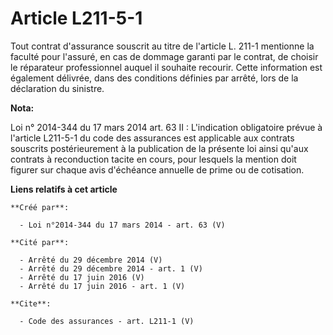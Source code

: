 # Article L211-5-1

Tout contrat d'assurance souscrit au titre de l'article L. 211-1 mentionne la faculté pour l'assuré, en cas de dommage
garanti par le contrat, de choisir le réparateur professionnel auquel il souhaite recourir. Cette information est également
délivrée, dans des conditions définies par arrêté, lors de la déclaration du sinistre.

**Nota:**

Loi n° 2014-344 du 17 mars 2014 art. 63 II : L'indication obligatoire prévue à l'article L211-5-1 du code des assurances est
applicable aux contrats souscrits postérieurement à la publication de la présente loi ainsi qu'aux contrats à reconduction
tacite en cours, pour lesquels la mention doit figurer sur chaque avis d'échéance annuelle de prime ou de cotisation.

**Liens relatifs à cet article**

	**Créé par**:

	  - Loi n°2014-344 du 17 mars 2014 - art. 63 (V)

	**Cité par**:

	  - Arrêté du 29 décembre 2014 (V)
	  - Arrêté du 29 décembre 2014 - art. 1 (V)
	  - Arrêté du 17 juin 2016 (V)
	  - Arrêté du 17 juin 2016 - art. 1 (V)

	**Cite**:

	  - Code des assurances - art. L211-1 (V)
